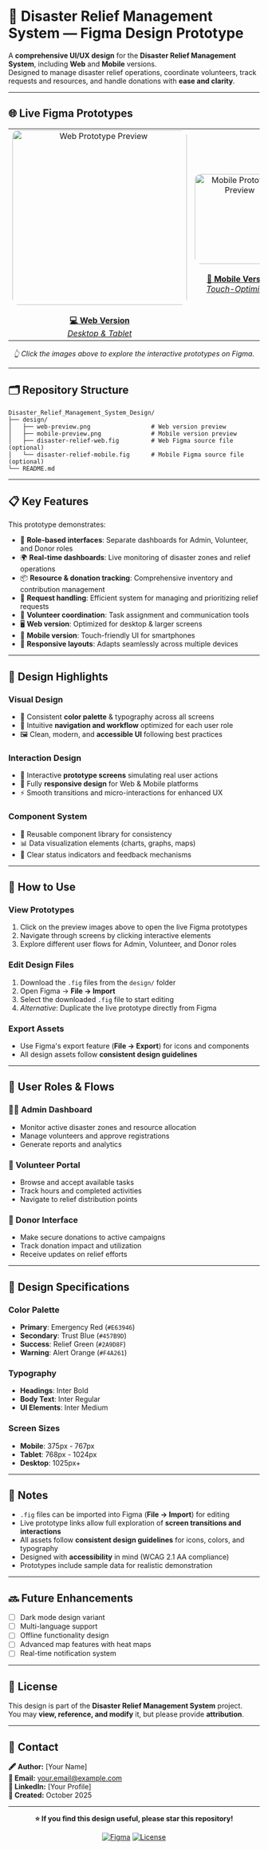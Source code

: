 # 🎨 Disaster Relief Management System — Figma Design Prototype

A **comprehensive UI/UX design** for the **Disaster Relief Management System**, including **Web** and **Mobile** versions.  
Designed to manage disaster relief operations, coordinate volunteers, track requests and resources, and handle donations with **ease and clarity**.

---

## 🌐 Live Figma Prototypes

<table align="center">
<tr>
<td align="center" width="50%">
<a href="[https://www.figma.com/proto/your-web-figma-link-here](https://www.figma.com/design/7mJrgVIo5jIipgDL3LB8ni/DRMS-Website-Version?node-id=0-1&t=nMRb15HxTHxtRh6L-1)">
<img src="design/Login.png" alt="Web Prototype Preview" width="350" style="border-radius:12px;">
<br><br>
<b>💻 Web Version</b>
<br>
<i>Desktop & Tablet</i>
</a>
</td>
<td align="center" width="50%">
<a href="https://www.figma.com/proto/your-mobile-figma-link-here">
<img src="design/mobile-preview.png" alt="Mobile Prototype Preview" width="180" style="border-radius:12px;">
<br><br>
<b>📱 Mobile Version</b>
<br>
<i>Touch-Optimized</i>
</a>
</td>
</tr>
</table>

<p align="center"><i>👆 Click the images above to explore the interactive prototypes on Figma.</i></p>

---

## 🗂️ Repository Structure

```
Disaster_Relief_Management_System_Design/
├── design/
│   ├── web-preview.png                 # Web version preview
│   ├── mobile-preview.png              # Mobile version preview
│   ├── disaster-relief-web.fig         # Web Figma source file (optional)
│   └── disaster-relief-mobile.fig      # Mobile Figma source file (optional)
└── README.md
```

---

## 📋 Key Features

This prototype demonstrates:

- 🔐 **Role-based interfaces**: Separate dashboards for Admin, Volunteer, and Donor roles
- 🌍 **Real-time dashboards**: Live monitoring of disaster zones and relief operations
- 📦 **Resource & donation tracking**: Comprehensive inventory and contribution management
- 🤝 **Request handling**: Efficient system for managing and prioritizing relief requests
- 👥 **Volunteer coordination**: Task assignment and communication tools
- 🖥️ **Web version**: Optimized for desktop & larger screens
- 📱 **Mobile version**: Touch-friendly UI for smartphones
- 🧭 **Responsive layouts**: Adapts seamlessly across multiple devices

---

## 🎨 Design Highlights

### Visual Design
- 🎨 Consistent **color palette** & typography across all screens
- 🧭 Intuitive **navigation and workflow** optimized for each user role
- 🖼️ Clean, modern, and **accessible UI** following best practices

### Interaction Design
- 📲 Interactive **prototype screens** simulating real user actions
- 📐 Fully **responsive design** for Web & Mobile platforms
- ⚡ Smooth transitions and micro-interactions for enhanced UX

### Component System
- 🧩 Reusable component library for consistency
- 📊 Data visualization elements (charts, graphs, maps)
- 🎯 Clear status indicators and feedback mechanisms

---

## 🚀 How to Use

### View Prototypes
1. Click on the preview images above to open the live Figma prototypes
2. Navigate through screens by clicking interactive elements
3. Explore different user flows for Admin, Volunteer, and Donor roles

### Edit Design Files
1. Download the `.fig` files from the `design/` folder
2. Open Figma → **File → Import**
3. Select the downloaded `.fig` file to start editing
4. *Alternative*: Duplicate the live prototype directly from Figma

### Export Assets
- Use Figma's export feature (**File → Export**) for icons and components
- All design assets follow **consistent design guidelines**

---

## 🎯 User Roles & Flows

### 👨‍💼 Admin Dashboard
- Monitor active disaster zones and resource allocation
- Manage volunteers and approve registrations
- Generate reports and analytics

### 🤝 Volunteer Portal
- Browse and accept available tasks
- Track hours and completed activities
- Navigate to relief distribution points

### 💝 Donor Interface
- Make secure donations to active campaigns
- Track donation impact and utilization
- Receive updates on relief efforts

---

## 📐 Design Specifications

### Color Palette
- **Primary**: Emergency Red (`#E63946`)
- **Secondary**: Trust Blue (`#457B9D`)
- **Success**: Relief Green (`#2A9D8F`)
- **Warning**: Alert Orange (`#F4A261`)

### Typography
- **Headings**: Inter Bold
- **Body Text**: Inter Regular
- **UI Elements**: Inter Medium

### Screen Sizes
- **Mobile**: 375px - 767px
- **Tablet**: 768px - 1024px
- **Desktop**: 1025px+

---

## 🧠 Notes

- `.fig` files can be imported into Figma (**File → Import**) for editing
- Live prototype links allow full exploration of **screen transitions and interactions**
- All assets follow **consistent design guidelines** for icons, colors, and typography
- Designed with **accessibility** in mind (WCAG 2.1 AA compliance)
- Prototypes include sample data for realistic demonstration

---

## 🔜 Future Enhancements

- [ ] Dark mode design variant
- [ ] Multi-language support
- [ ] Offline functionality design
- [ ] Advanced map features with heat maps
- [ ] Real-time notification system

---

## 📜 License

This design is part of the **Disaster Relief Management System** project.  
You may **view, reference, and modify** it, but please provide **attribution**.

---

## 👤 Contact

**🖋️ Author:** [Your Name]  
**📧 Email:** your.email@example.com  
**💼 LinkedIn:** [Your Profile]  
**📅 Created:** October 2025

---

<div align="center">

**⭐ If you find this design useful, please star this repository!**

[![Figma](https://img.shields.io/badge/Figma-F24E1E?style=for-the-badge&logo=figma&logoColor=white)](https://www.figma.com)
[![License](https://img.shields.io/badge/License-Attribution-blue?style=for-the-badge)](LICENSE)

</div>
